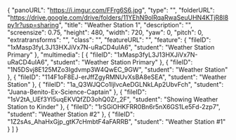 {
      "panoURL": "https://i.imgur.com/FFrg6S6.jpg",
      "type": "",
      "folderURL": "https://drive.google.com/drive/folders/11YEhN9olRqaRwaSeuUHN4KTjR8l8py1r?usp=sharing",
      "title": "Weather Station 1",
      "description": "",
      "screensize": 0.75,
      "height": 480,
      "width": 720,
      "yaw": 0,
      "pitch": 0,
      "extratransforms": "",
      "class": "",
      "featureURL": "",
      "feature": {
         "fileID": "1xMasp3fyL3J13HXJiVx7N-uRaCD4uIA6",
         "student": "Weather Station Primary"
      },
      "multimedia": [
         {
            "fileID": "1xMasp3fyL3J13HXJiVx7N-uRaCD4uIA6",
            "student": "Weather Station Primary"
         },
         {
            "fileID": "1N5DSvj8E125MZo3Igdvmp3W4QwEC_9GW",
            "student": "Weather Station"
         },
         {
            "fileID": "114F1oF8EJ-erJffZgyRMNUvXsBA8eSEA",
            "student": "Weather Station"
         },
         {
            "fileID": "1a_Q3WJQCo1IjlvcAeDGLNkLAp2UbvFch",
            "student": "Juana-Benito-Ex-Science-Captain"
         },
         {
            "fileID": "1sV2tA_UEf3YI5uqEKVQfZD3ohQ0Zr_2F",
            "student": "Showing Weather Station to Kinder"
         },
         {
            "fileID": "1rSGiOHKFRR0Bn6r5nX6GS1Le5Fd-2zp7",
            "student": "Weather Station #2"
         },
         {
            "fileID": "1Z2sAs_AhaHxGjp_gtK7cHmbtF4aFARRB",
            "student": "Weather Station #1"
         }
      ]
   }